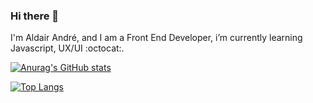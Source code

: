 ### Hi there 👋

I'm Aldair André, and I am a Front End Developer, i’m currently learning Javascript, UX/UI :octocat:.

[![Anurag's GitHub stats](https://github-readme-stats.vercel.app/api?username=aldairandre&hide=stars,prs&show_icons=true&theme=radical)](https://github.com/anuraghazra/github-readme-stats)

[![Top Langs](https://github-readme-stats.vercel.app/api/top-langs/?username=aldairandre&layout=compact)](https://github.com/anuraghazra/github-readme-stats)

